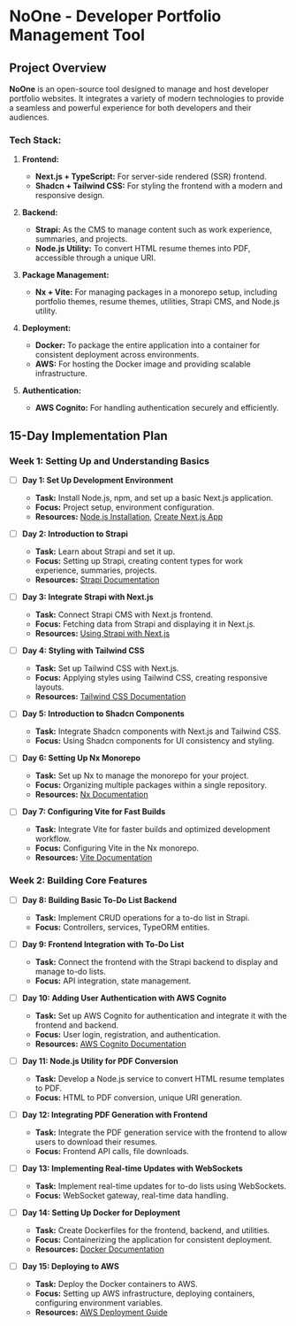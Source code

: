 # NoOne - Developer Portfolio Management Tool

## Project Overview
**NoOne** is an open-source tool designed to manage and host developer portfolio websites. It integrates a variety of modern technologies to provide a seamless and powerful experience for both developers and their audiences.

### Tech Stack:
1. **Frontend:**
   - **Next.js + TypeScript:** For server-side rendered (SSR) frontend.
   - **Shadcn + Tailwind CSS:** For styling the frontend with a modern and responsive design.

2. **Backend:**
   - **Strapi:** As the CMS to manage content such as work experience, summaries, and projects.
   - **Node.js Utility:** To convert HTML resume themes into PDF, accessible through a unique URI.

3. **Package Management:**
   - **Nx + Vite:** For managing packages in a monorepo setup, including portfolio themes, resume themes, utilities, Strapi CMS, and Node.js utility.

4. **Deployment:**
   - **Docker:** To package the entire application into a container for consistent deployment across environments.
   - **AWS:** For hosting the Docker image and providing scalable infrastructure.

5. **Authentication:**
   - **AWS Cognito:** For handling authentication securely and efficiently.

## 15-Day Implementation Plan

### Week 1: Setting Up and Understanding Basics

- [ ] **Day 1: Set Up Development Environment**
  - **Task:** Install Node.js, npm, and set up a basic Next.js application.
  - **Focus:** Project setup, environment configuration.
  - **Resources:** [Node.js Installation](https://nodejs.org/), [Create Next.js App](https://nextjs.org/docs/getting-started)

- [ ] **Day 2: Introduction to Strapi**
  - **Task:** Learn about Strapi and set it up.
  - **Focus:** Setting up Strapi, creating content types for work experience, summaries, projects.
  - **Resources:** [Strapi Documentation](https://strapi.io/documentation)

- [ ] **Day 3: Integrate Strapi with Next.js**
  - **Task:** Connect Strapi CMS with Next.js frontend.
  - **Focus:** Fetching data from Strapi and displaying it in Next.js.
  - **Resources:** [Using Strapi with Next.js](https://strapi.io/blog/nextjs-react-hooks-strapi)

- [ ] **Day 4: Styling with Tailwind CSS**
  - **Task:** Set up Tailwind CSS with Next.js.
  - **Focus:** Applying styles using Tailwind CSS, creating responsive layouts.
  - **Resources:** [Tailwind CSS Documentation](https://tailwindcss.com/docs)

- [ ] **Day 5: Introduction to Shadcn Components**
  - **Task:** Integrate Shadcn components with Next.js and Tailwind CSS.
  - **Focus:** Using Shadcn components for UI consistency and styling.

- [ ] **Day 6: Setting Up Nx Monorepo**
  - **Task:** Set up Nx to manage the monorepo for your project.
  - **Focus:** Organizing multiple packages within a single repository.
  - **Resources:** [Nx Documentation](https://nx.dev/getting-started/intro)

- [ ] **Day 7: Configuring Vite for Fast Builds**
  - **Task:** Integrate Vite for faster builds and optimized development workflow.
  - **Focus:** Configuring Vite in the Nx monorepo.
  - **Resources:** [Vite Documentation](https://vitejs.dev/)

### Week 2: Building Core Features

- [ ] **Day 8: Building Basic To-Do List Backend**
  - **Task:** Implement CRUD operations for a to-do list in Strapi.
  - **Focus:** Controllers, services, TypeORM entities.

- [ ] **Day 9: Frontend Integration with To-Do List**
  - **Task:** Connect the frontend with the Strapi backend to display and manage to-do lists.
  - **Focus:** API integration, state management.

- [ ] **Day 10: Adding User Authentication with AWS Cognito**
  - **Task:** Set up AWS Cognito for authentication and integrate it with the frontend and backend.
  - **Focus:** User login, registration, and authentication.
  - **Resources:** [AWS Cognito Documentation](https://docs.aws.amazon.com/cognito/index.html)

- [ ] **Day 11: Node.js Utility for PDF Conversion**
  - **Task:** Develop a Node.js service to convert HTML resume templates to PDF.
  - **Focus:** HTML to PDF conversion, unique URI generation.

- [ ] **Day 12: Integrating PDF Generation with Frontend**
  - **Task:** Integrate the PDF generation service with the frontend to allow users to download their resumes.
  - **Focus:** Frontend API calls, file downloads.

- [ ] **Day 13: Implementing Real-time Updates with WebSockets**
  - **Task:** Implement real-time updates for to-do lists using WebSockets.
  - **Focus:** WebSocket gateway, real-time data handling.

- [ ] **Day 14: Setting Up Docker for Deployment**
  - **Task:** Create Dockerfiles for the frontend, backend, and utilities.
  - **Focus:** Containerizing the application for consistent deployment.
  - **Resources:** [Docker Documentation](https://docs.docker.com/get-started/)

- [ ] **Day 15: Deploying to AWS**
  - **Task:** Deploy the Docker containers to AWS.
  - **Focus:** Setting up AWS infrastructure, deploying containers, configuring environment variables.
  - **Resources:** [AWS Deployment Guide](https://aws.amazon.com/getting-started/hands-on/deploy-react-app-cicd-amplify/)
